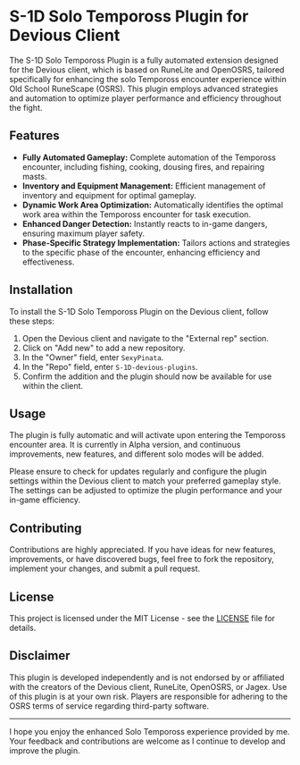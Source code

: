 # S-1D Solo Tempoross Plugin for Devious Client

The S-1D Solo Tempoross Plugin is a fully automated extension designed for the Devious client, which is based on RuneLite and OpenOSRS, tailored specifically for enhancing the solo Tempoross encounter experience within Old School RuneScape (OSRS). This plugin employs advanced strategies and automation to optimize player performance and efficiency throughout the fight.

## Features

- **Fully Automated Gameplay:** Complete automation of the Tempoross encounter, including fishing, cooking, dousing fires, and repairing masts.
- **Inventory and Equipment Management:** Efficient management of inventory and equipment for optimal gameplay.
- **Dynamic Work Area Optimization:** Automatically identifies the optimal work area within the Tempoross encounter for task execution.
- **Enhanced Danger Detection:** Instantly reacts to in-game dangers, ensuring maximum player safety.
- **Phase-Specific Strategy Implementation:** Tailors actions and strategies to the specific phase of the encounter, enhancing efficiency and effectiveness.

## Installation

To install the S-1D Solo Tempoross Plugin on the Devious client, follow these steps:

1. Open the Devious client and navigate to the "External rep" section.
2. Click on "Add new" to add a new repository.
3. In the "Owner" field, enter `SexyPinata`.
4. In the "Repo" field, enter `S-1D-devious-plugins`.
5. Confirm the addition and the plugin should now be available for use within the client.

## Usage

The plugin is fully automatic and will activate upon entering the Tempoross encounter area. It is currently in Alpha version, and continuous improvements, new features, and different solo modes will be added. 

Please ensure to check for updates regularly and configure the plugin settings within the Devious client to match your preferred gameplay style. The settings can be adjusted to optimize the plugin performance and your in-game efficiency.

## Contributing

Contributions are highly appreciated. If you have ideas for new features, improvements, or have discovered bugs, feel free to fork the repository, implement your changes, and submit a pull request.

## License

This project is licensed under the MIT License - see the [LICENSE](LICENSE) file for details.

## Disclaimer

This plugin is developed independently and is not endorsed by or affiliated with the creators of the Devious client, RuneLite, OpenOSRS, or Jagex. Use of this plugin is at your own risk. Players are responsible for adhering to the OSRS terms of service regarding third-party software.

---

I hope you enjoy the enhanced Solo Tempoross experience provided by me. Your feedback and contributions are welcome as I continue to develop and improve the plugin.
